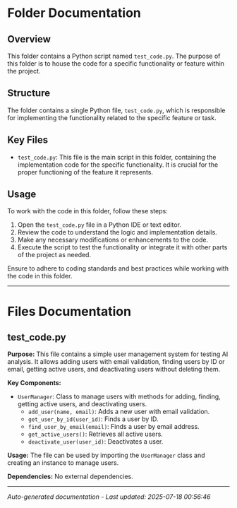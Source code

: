# Folder Documentation

## Overview
This folder contains a Python script named `test_code.py`. The purpose of this folder is to house the code for a specific functionality or feature within the project.

## Structure
The folder contains a single Python file, `test_code.py`, which is responsible for implementing the functionality related to the specific feature or task.

## Key Files
- `test_code.py`: This file is the main script in this folder, containing the implementation code for the specific functionality. It is crucial for the proper functioning of the feature it represents.

## Usage
To work with the code in this folder, follow these steps:
1. Open the `test_code.py` file in a Python IDE or text editor.
2. Review the code to understand the logic and implementation details.
3. Make any necessary modifications or enhancements to the code.
4. Execute the script to test the functionality or integrate it with other parts of the project as needed.

Ensure to adhere to coding standards and best practices while working with the code in this folder.

---

# Files Documentation

## test_code.py

**Purpose:** This file contains a simple user management system for testing AI analysis. It allows adding users with email validation, finding users by ID or email, getting active users, and deactivating users without deleting them.

**Key Components:**
- `UserManager`: Class to manage users with methods for adding, finding, getting active users, and deactivating users.
  - `add_user(name, email)`: Adds a new user with email validation.
  - `get_user_by_id(user_id)`: Finds a user by ID.
  - `find_user_by_email(email)`: Finds a user by email address.
  - `get_active_users()`: Retrieves all active users.
  - `deactivate_user(user_id)`: Deactivates a user.

**Usage:** The file can be used by importing the `UserManager` class and creating an instance to manage users.

**Dependencies:** No external dependencies.

---
*Auto-generated documentation - Last updated: 2025-07-18 00:56:46*
